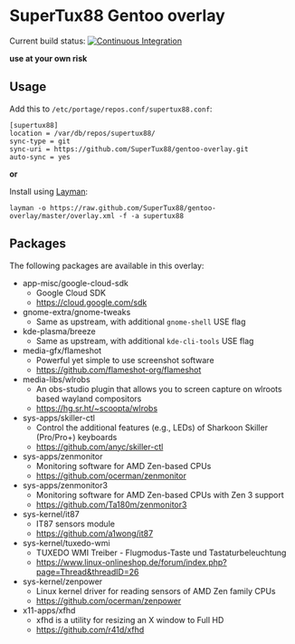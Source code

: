 # SuperTux88 Gentoo overlay

Current build status: [![Continuous Integration](https://github.com/SuperTux88/gentoo-overlay/workflows/CI/badge.svg)](https://github.com/SuperTux88/gentoo-overlay/actions?query=workflow%3ACI)

**use at your own risk**

## Usage

Add this to `/etc/portage/repos.conf/supertux88.conf`:

```
[supertux88]
location = /var/db/repos/supertux88/
sync-type = git
sync-uri = https://github.com/SuperTux88/gentoo-overlay.git
auto-sync = yes
```

**or**

Install using [Layman](https://wiki.gentoo.org/wiki/Layman):

```
layman -o https://raw.github.com/SuperTux88/gentoo-overlay/master/overlay.xml -f -a supertux88
```

## Packages

The following packages are available in this overlay:

* app-misc/google-cloud-sdk
  * Google Cloud SDK
  * https://cloud.google.com/sdk
* gnome-extra/gnome-tweaks
  * Same as upstream, with additional `gnome-shell` USE flag
* kde-plasma/breeze
  * Same as upstream, with additional `kde-cli-tools` USE flag
* media-gfx/flameshot
  * Powerful yet simple to use screenshot software
  * https://github.com/flameshot-org/flameshot
* media-libs/wlrobs
  * An obs-studio plugin that allows you to screen capture on wlroots based wayland compositors
  * https://hg.sr.ht/~scoopta/wlrobs
* sys-apps/skiller-ctl
  * Control the additional features (e.g., LEDs) of Sharkoon Skiller (Pro/Pro+) keyboards
  * https://github.com/anyc/skiller-ctl
* sys-apps/zenmonitor
  * Monitoring software for AMD Zen-based CPUs
  * https://github.com/ocerman/zenmonitor
* sys-apps/zenmonitor3
  * Monitoring software for AMD Zen-based CPUs with Zen 3 support
  * https://github.com/Ta180m/zenmonitor3
* sys-kernel/it87
  * IT87 sensors module
  * https://github.com/a1wong/it87
* sys-kernel/tuxedo-wmi
  * TUXEDO WMI Treiber - Flugmodus-Taste und Tastaturbeleuchtung
  * https://www.linux-onlineshop.de/forum/index.php?page=Thread&threadID=26
* sys-kernel/zenpower
  * Linux kernel driver for reading sensors of AMD Zen family CPUs
  * https://github.com/ocerman/zenpower
* x11-apps/xfhd
  * xfhd is a utility for resizing an X window to Full HD
  * https://github.com/r41d/xfhd
